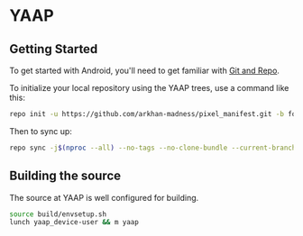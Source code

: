 YAAP
==============

Getting Started
---------------

To get started with Android, you'll need to get
familiar with [Git and Repo](http://source.android.com/source/using-repo.html).

To initialize your local repository using the YAAP trees, use a command like this:

```bash
repo init -u https://github.com/arkhan-madness/pixel_manifest.git -b fourteen --git-lfs
```
Then to sync up:
```bash
repo sync -j$(nproc --all) --no-tags --no-clone-bundle --current-branch
```

Building the source
---------------

The source at YAAP is well configured for building.

```bash
source build/envsetup.sh
lunch yaap_device-user && m yaap
```
